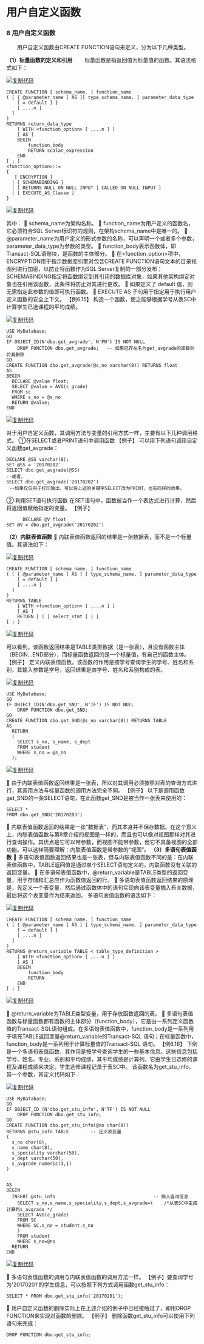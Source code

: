 # 用户自定义函数

###   6 用户自定义函数

　　用户自定义函数由CREATE FUNCTION语句来定义，分为以下几种类型。

**（1）标量函数的定义和引用**
　　标量函数是指返回值为标量值的函数。其语法格式如下：

[![复制代码](https://common.cnblogs.com/images/copycode.gif)](javascript:void(0);)

```
CREATE FUNCTION [ schema_name. ] function_name
( [ { @parameter_name [ AS ][ type_schema_name. ] parameter_data_type
    [ = default ] }
    [ ,...n ]
  ]
)
RETURNS return_data_type
    [ WITH <function_option> [ ,...n ] ]
    [ AS ]
    BEGIN
        function_body
        RETURN scalar_expression
    END
[ ; ]
<function_option>::=
{
   [ ENCRYPTION ]
  | [ SCHEMABINDING ]
  | [ RETURNS NULL ON NULL INPUT | CALLED ON NULL INPUT ]
  | [ EXECUTE_AS_Clause ]
}
```

[![复制代码](https://common.cnblogs.com/images/copycode.gif)](javascript:void(0);)

 

其中：
    schema_name为架构名称。
    function_name为用户定义的函数名，它必须符合SQL Server标识符的规则，在架构schema_name中是唯一的。
    @parameter_name为用户定义的形式参数的名称，可以声明一个或者多个参数，parameter_data_type为参数的类型。
    function_body表示函数体，即Transact-SQL语句块，是函数的主体部分。
    在<function_option>项中，ENCRYPTION用于指示数据库引擎对包含CREATE FUNCTION语句文本的目录视图列进行加密，以防止将函数作为SQL Server复制的一部分发布；SCHEMABINDING指定将函数绑定到其引用的数据库对象，如果其他架构绑定对象也在引用该函数，此条件将防止对其进行更改。
    如果定义了 default 值，则无需指定此参数的值即可执行函数。
    EXECUTE AS 子句用于指定用于执行用户定义函数的安全上下文。
 【例6.15】 构造一个函数，使之能够根据学号从表SC中计算学生已选课程的平均成绩。

[![复制代码](https://common.cnblogs.com/images/copycode.gif)](javascript:void(0);)

```
USE MyDatabase;
GO
IF OBJECT_ID(N'dbo.get_avgrade', N'FN') IS NOT NULL
    DROP FUNCTION dbo.get_avgrade;   -- 如果已存在名为get_avgrade的函数则将其删除
GO
CREATE FUNCTION dbo.get_avgrade(@s_no varchar(8)) RETURNS float
AS
BEGIN
  DECLARE @value float;
  SELECT @value = AVG(c_grade)
  FROM sc
  WHERE s_no = @s_no
  RETURN @value;
END
```

[![复制代码](https://common.cnblogs.com/images/copycode.gif)](javascript:void(0);)

 

对于用户自定义函数，其调用方法与变量的引用方式一样，主要有以下几种调用格式。
①在SELECT或者PRINT语句中调用函数
【例子】 可以用下列语句调用自定义函数get_avgrade：

```
DECLARE @SS varchar(8);
SET @SS = '20170202'
SELECT dbo.get_avgrade(@SS)
--或者，
SELECT dbo.get_avgrade('20170202')   
 --如果仅仅用于打印输出，可以将上述的关键字SELECT改为PRINT，也有同样的效果。
```

 

② 利用SET语句执行函数
在SET语句中，函数被当作一个表达式进行计算，然后将返回值赋给指定的变量。
【例子】

```
      DECLARE @V float
SET @V = dbo.get_avgrade('20170202')
```

 

**（2）内联表值函数**
    内联表值函数返回的结果是一张数据表，而不是一个标量值。其语法如下：

[![复制代码](https://common.cnblogs.com/images/copycode.gif)](javascript:void(0);)

```
CREATE FUNCTION [ schema_name. ] function_name
( [ { @parameter_name [ AS ] [ type_schema_name. ] parameter_data_type
    [ = default ] }
    [ ,...n ]
  ]
)
RETURNS TABLE
    [ WITH <function_option> [ ,...n ] ]
    [ AS ]
    RETURN [ ( ] select_stmt [ ) ]
[ ; ]
```

[![复制代码](https://common.cnblogs.com/images/copycode.gif)](javascript:void(0);)

 

  可以看到，该函数返回结果是TABLE类型数据（是一张表），且没有函数主体（BEGIN…END部分），而标量函数返回的是一个标量值，有自己的函数主体。
  【例子】 定义内联表值函数。该函数的作用是按学号查询学生的学号、姓名和系别，其输入参数是学号，返回结果是由学号、姓名和系别构成的表。

[![复制代码](https://common.cnblogs.com/images/copycode.gif)](javascript:void(0);)

```
USE MyDatabase;
GO
IF OBJECT_ID(N'dbo.get_SND', N'IF') IS NOT NULL
    DROP FUNCTION dbo.get_SND;   
GO
CREATE FUNCTION dbo.get_SND(@s_no varchar(8)) RETURNS TABLE
AS
  RETURN
  (
    SELECT s_no, s_name, s_dept
    FROM student
    WHERE s_no = @s_no
  );
```

[![复制代码](https://common.cnblogs.com/images/copycode.gif)](javascript:void(0);)

 

    由于内联表值函数返回结果是一张表，所以对其调用必须按照对表的查询方式进行，其调用方法与标量函数的调用方法完全不同。
【例子】 以下是调用函数get_SND的一条SELECT语句，在此函数get_SND是被当作一张表来使用的：

```
SELECT *
FROM dbo.get_SND('20170203')
```

 

    内联表值函数返回的结果是一张“数据表”，而其本身并不保存数据。在这个意义上，内联表值函数与第8章介绍的视图是一样的，而且也可以像对视图那样对其进行查询操作。其优点是它可以带参数，而视图不能带参数，但它不具备视图的全部功能。可以这样简要理解：内联表值函数是带参数的“视图”。
**（3）多语句表值函数**
    多语句表值函数返回结果也是一张表，但与内联表值函数不同的是：在内联表值函数中，TABLE返回值是通过单个SELECT语句定义的，内联函数没有关联的返回变量。
    在多语句表值函数中，@return_variable是TABLE类型的返回变量，用于存储和汇总应作为函数值返回的行。
    多语句表值函数返回结果的原理是，先定义一个表变量，然后通过函数体中的语句实现向该表变量插入有关数据，最后将这个表变量作为结果返回。
多语句表值函数的语法如下：

[![复制代码](https://common.cnblogs.com/images/copycode.gif)](javascript:void(0);)

```
CREATE FUNCTION [ schema_name. ] function_name
( [ { @parameter_name [ AS ] [ type_schema_name. ] parameter_data_type
    [ = default ] }
    [ ,...n ]
  ]
)
RETURNS @return_variable TABLE < table_type_definition >
    [ WITH <function_option> [ ,...n ] ]
    [ AS ]
    BEGIN
        function_body
        RETURN
    END
[ ; ]
```

[![复制代码](https://common.cnblogs.com/images/copycode.gif)](javascript:void(0);)

 

    @return_variable为TABLE类型变量，用于存放函数返回的表。
    多语句表值函数与标量函数都有函数的主体部分（function_body），它是由一系列定义函数值的Transact-SQL语句组成。在多语句表值函数中，function_body是一系列用于填充TABLE返回变量@return_variable的Transact-SQL 语句；在标量函数中，function_body是一系列用于计算标量值的Transact-SQL 语句。
【例6.16】 下例是一个多语句表值函数，其作用是按学号查询学生的一些基本信息。这些信息包括学号、姓名、专业、系别和平均成绩，其平均成绩是计算列，它由学生已选修的课程及课程成绩来决定。学生选修课程记录于表SC中。
该函数名为get_stu_info，带一个参数，其定义代码如下：

[![复制代码](https://common.cnblogs.com/images/copycode.gif)](javascript:void(0);)

```
USE MyDatabase;
GO
IF OBJECT_ID (N'dbo.get_stu_info', N'TF') IS NOT NULL
    DROP FUNCTION dbo.get_stu_info;
GO
CREATE FUNCTION dbo.get_stu_info(@no char(8))
RETURNS @stu_info TABLE        -- 定义表变量
(
  s_no char(8),         
  s_name char(8),
  s_speciality varchar(50),
  s_dept varchar(50),
  s_avgrade numeric(3,1)         
)


AS
BEGIN
  INSERT @stu_info                                    -- 插入查询信息
    SELECT s_no,s_name,s_speciality,s_dept,s_avgrade=(    /*从表SC中生成计算列s_avgrade */
    SELECT AVG(c_grade)
    FROM SC
    WHERE SC.s_no = student.s_no
    )
    FROM student
    WHERE s_no=@no
  RETURN
END
```

[![复制代码](https://common.cnblogs.com/images/copycode.gif)](javascript:void(0);)

 

    多语句表值函数的调用与内联表值函数的调用方法一样。
   【例子】要查询学号为'20170201'的学生信息，可以按照下列方式调用函数get_stu_info：

```
SELECT * FROM dbo.get_stu_info('20170201');
```

 

    用户自定义函数的删除实际上在上述介绍的例子中已经接触过了，即用DROP FUNCTION来实现对函数的删除。
    【例子】  删除函数get_stu_info可以使用下列语句来完成：

```
DROP FUNCTION dbo.get_stu_info;
```

 

 